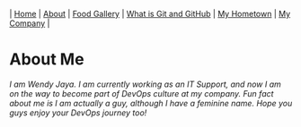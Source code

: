 | [Home](https://wendyjaya.github.io/) | [About](https://wendyjaya.github.io/about.html) | [Food Gallery](https://wendyjaya.github.io/gallery.html) | [What is Git and GitHub](https://wendyjaya.github.io/whatis.html) | [My Hometown](https://wendyjaya.github.io/hometown.html) | [My Company](https://wendyjaya.github.io/hometown.html) |

# About Me

_I am Wendy Jaya. I am currently working as an IT Support, and now I am on the way to become part of DevOps culture at my company._
_Fun fact about me is I am actually a guy, although I have a feminine name. Hope you guys enjoy your DevOps journey too!_
